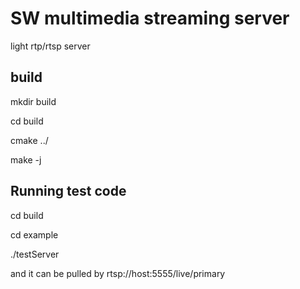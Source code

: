 # SW multimedia streaming server

light rtp/rtsp server

## build

  mkdir build
  
  cd build
  
  cmake ../
  
  make -j

## Running test code

  cd build
  
  cd example
  
  ./testServer
  
  and it can be pulled by rtsp://host:5555/live/primary
  
  
